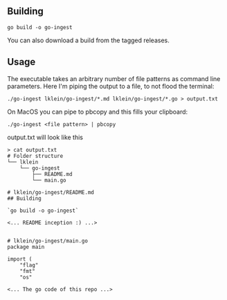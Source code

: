 ## Building

`go build -o go-ingest`

You can also download a build from the tagged releases.

## Usage
The executable takes an arbitrary number of file patterns as command line parameters.
Here I'm piping the output to a file, to not flood the terminal:

`./go-ingest lklein/go-ingest/*.md lklein/go-ingest/*.go > output.txt`

On MacOS you can pipe to pbcopy and this fills your clipboard:

`./go-ingest <file pattern> | pbcopy`

output.txt will look like this
```
> cat output.txt
# Folder structure
└── lklein
    └── go-ingest
        ├── README.md
        └── main.go

# lklein/go-ingest/README.md
## Building

`go build -o go-ingest`

<... README inception :) ...>


# lklein/go-ingest/main.go
package main

import (
	"flag"
	"fmt"
	"os"

<... The go code of this repo ...>
```



